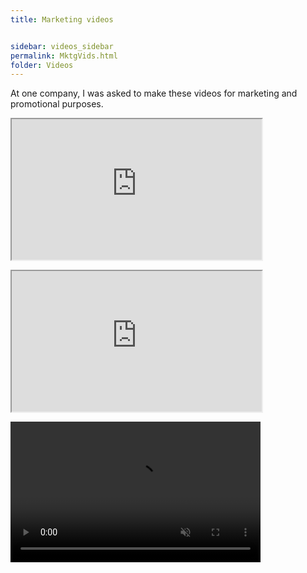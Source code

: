 ```yaml
---
title: Marketing videos


sidebar: videos_sidebar
permalink: MktgVids.html
folder: Videos
---
```




                                  
                                                           
<p>At one company, I was asked to make these videos for marketing and promotional purposes.</p>

<p><iframe allowtransparency="true" title="Wistia video player" allowFullscreen="0" scrolling="no" class="wistia_embed" name="wistia_embed" src="https://fast.wistia.net/embed/iframe/0wcj09fyro" width="400" height="225"></iframe></p>

<p></p>

<p><iframe allowtransparency="true" title="Wistia video player" allowFullscreen="0" scrolling="no" class="wistia_embed" name="wistia_embed" src="https://fast.wistia.net/embed/iframe/aa28bh7pju" width="400" height="225"></iframe></p>

<p></p>

<p><video style="width:400px; height: 225px" controls="" muted="" title="" class="_0">
<source src="ChanneltivityVideo001.mp4" type="video/mp4">Your browser does not support the video tag.</source>
</video>
                                            



